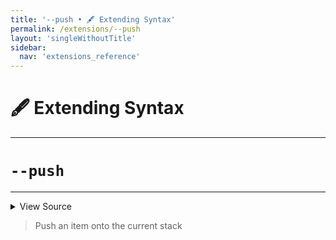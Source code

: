 ```yaml
---
title: '--push • 🖋️ Extending Syntax'
permalink: /extensions/--push
layout: 'singleWithoutTitle'
sidebar:
  nav: 'extensions_reference'
---
```


# 🖋️ Extending Syntax

---

# `--push`

---



<details>
  <summary>View Source</summary>

{% highlight sh %}

if [ -z "$BASH_PRE_43" ]
then
  SHELLPEN_SOURCE_CONTEXT+=("$*")
  SHELLPEN_SOURCE_CONTEXT_EMPTY+=("true")
else
  eval "__SHELLPEN_CONTEXT_$SHELLPEN_SOURCE_ID+=(\"\$*\")"
  eval "__SHELLPEN_CONTEXT_EMPTY_$SHELLPEN_SOURCE_ID+=(\"true\")"
fi

(( SHELLPEN_CONTEXT_DEPTH++ ))
(( SHELLPEN_CONTEXT_RIGHT_INDEX++ ))
{% endhighlight %}

</details>



> Push an item onto the current stack







